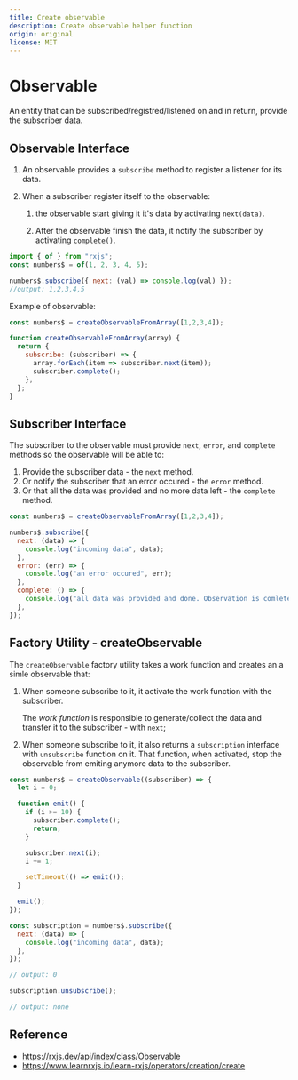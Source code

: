 ```yaml
---
title: Create observable
description: Create observable helper function
origin: original
license: MIT
---
```


# Observable

An entity that can be subscribed/registred/listened on and in return, provide the subscriber data.

## Observable Interface

1. An observable provides a `subscribe` method to register a listener for its data.

2. When a subscriber register itself to the observable:

    1. the observable start giving it it's data by activating `next(data)`.

    2. After the observable finish the data, it notify the subscriber by activating `complete()`.

```js
import { of } from "rxjs";
const numbers$ = of(1, 2, 3, 4, 5);

numbers$.subscribe({ next: (val) => console.log(val) });
//output: 1,2,3,4,5
```

Example of observable: 

```js
const numbers$ = createObservableFromArray([1,2,3,4]);

function createObservableFromArray(array) {
  return {
    subscribe: (subscriber) => {
      array.forEach(item => subscriber.next(item));
      subscriber.complete();
    },
  };
}
```

## Subscriber Interface

The subscriber to the observable must provide `next`, `error`, and `complete` methods so the observable will be able to:

1. Provide the subscriber data - the `next` method.
2. Or notify the subscriber that an error occured - the `error` method.
3. Or that all the data was provided and no more data left - the `complete` method.

```js
const numbers$ = createObservableFromArray([1,2,3,4]);

numbers$.subscribe({
  next: (data) => {
    console.log("incoming data", data);
  },
  error: (err) => {
    console.log("an error occured", err);
  },
  complete: () => {
    console.log("all data was provided and done. Observation is comlete");
  },
});
```

## Factory Utility - createObservable

The `createObservable` factory utility takes a work function and creates an a simle observable that:

1. When someone subscribe to it, it activate the work function with the subscriber. 
   
   The *work function* is responsible to generate/collect the data and transfer it to 
   the subscriber - with `next`;

2. When someone subscribe to it, it also returns a `subscription` interface with `unsubscribe` function on it. 
   That function, when activated, stop the observable from emiting anymore data to the subscriber.

```js
const numbers$ = createObservable((subscriber) => {
  let i = 0;

  function emit() {
    if (i >= 10) {
      subscriber.complete();
      return;
    }

    subscriber.next(i);
    i += 1;

    setTimeout(() => emit());
  }

  emit();
});
```

```js
const subscription = numbers$.subscribe({
  next: (data) => {
    console.log("incoming data", data);
  },
});

// output: 0

subscription.unsubscribe();

// output: none
```

## Reference

- https://rxjs.dev/api/index/class/Observable
- https://www.learnrxjs.io/learn-rxjs/operators/creation/create
